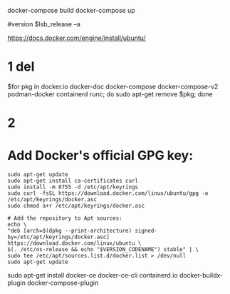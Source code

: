 docker-compose build
docker-compose up

#version
$lsb_release –a

https://docs.docker.com/engine/install/ubuntu/

# 1 del
$for pkg in docker.io docker-doc docker-compose docker-compose-v2 podman-docker containerd runc; do sudo apt-get remove $pkg; done

# 2
# Add Docker's official GPG key:
```
sudo apt-get update
sudo apt-get install ca-certificates curl
sudo install -m 0755 -d /etc/apt/keyrings
sudo curl -fsSL https://download.docker.com/linux/ubuntu/gpg -o /etc/apt/keyrings/docker.asc
sudo chmod a+r /etc/apt/keyrings/docker.asc

# Add the repository to Apt sources:
echo \
"deb [arch=$(dpkg --print-architecture) signed-by=/etc/apt/keyrings/docker.asc] https://download.docker.com/linux/ubuntu \
$(. /etc/os-release && echo "$VERSION_CODENAME") stable" | \
sudo tee /etc/apt/sources.list.d/docker.list > /dev/null
sudo apt-get update
```

sudo apt-get install docker-ce docker-ce-cli containerd.io docker-buildx-plugin docker-compose-plugin
